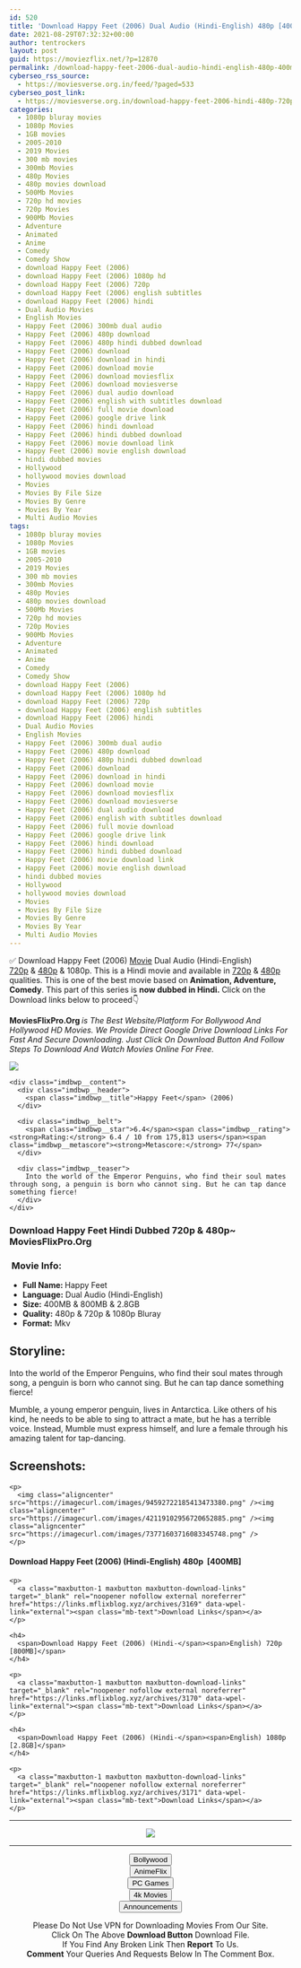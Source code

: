 ```yaml
---
id: 520
title: 'Download Happy Feet (2006) Dual Audio (Hindi-English) 480p [400MB] || 720p [800MB] || 1080p [2.8GB]'
date: 2021-08-29T07:32:32+00:00
author: tentrockers
layout: post
guid: https://moviezflix.net/?p=12870
permalink: /download-happy-feet-2006-dual-audio-hindi-english-480p-400mb-720p-800mb-1080p-2-8gb/
cyberseo_rss_source:
  - https://moviesverse.org.in/feed/?paged=533
cyberseo_post_link:
  - https://moviesverse.org.in/download-happy-feet-2006-hindi-480p-720p-1080p/
categories:
  - 1080p bluray movies
  - 1080p Movies
  - 1GB movies
  - 2005-2010
  - 2019 Movies
  - 300 mb movies
  - 300mb Movies
  - 480p Movies
  - 480p movies download
  - 500Mb Movies
  - 720p hd movies
  - 720p Movies
  - 900Mb Movies
  - Adventure
  - Animated
  - Anime
  - Comedy
  - Comedy Show
  - download Happy Feet (2006)
  - download Happy Feet (2006) 1080p hd
  - download Happy Feet (2006) 720p
  - download Happy Feet (2006) english subtitles
  - download Happy Feet (2006) hindi
  - Dual Audio Movies
  - English Movies
  - Happy Feet (2006) 300mb dual audio
  - Happy Feet (2006) 480p download
  - Happy Feet (2006) 480p hindi dubbed download
  - Happy Feet (2006) download
  - Happy Feet (2006) download in hindi
  - Happy Feet (2006) download movie
  - Happy Feet (2006) download moviesflix
  - Happy Feet (2006) download moviesverse
  - Happy Feet (2006) dual audio download
  - Happy Feet (2006) english with subtitles download
  - Happy Feet (2006) full movie download
  - Happy Feet (2006) google drive link
  - Happy Feet (2006) hindi download
  - Happy Feet (2006) hindi dubbed download
  - Happy Feet (2006) movie download link
  - Happy Feet (2006) movie english download
  - hindi dubbed movies
  - Hollywood
  - hollywood movies download
  - Movies
  - Movies By File Size
  - Movies By Genre
  - Movies By Year
  - Multi Audio Movies
tags:
  - 1080p bluray movies
  - 1080p Movies
  - 1GB movies
  - 2005-2010
  - 2019 Movies
  - 300 mb movies
  - 300mb Movies
  - 480p Movies
  - 480p movies download
  - 500Mb Movies
  - 720p hd movies
  - 720p Movies
  - 900Mb Movies
  - Adventure
  - Animated
  - Anime
  - Comedy
  - Comedy Show
  - download Happy Feet (2006)
  - download Happy Feet (2006) 1080p hd
  - download Happy Feet (2006) 720p
  - download Happy Feet (2006) english subtitles
  - download Happy Feet (2006) hindi
  - Dual Audio Movies
  - English Movies
  - Happy Feet (2006) 300mb dual audio
  - Happy Feet (2006) 480p download
  - Happy Feet (2006) 480p hindi dubbed download
  - Happy Feet (2006) download
  - Happy Feet (2006) download in hindi
  - Happy Feet (2006) download movie
  - Happy Feet (2006) download moviesflix
  - Happy Feet (2006) download moviesverse
  - Happy Feet (2006) dual audio download
  - Happy Feet (2006) english with subtitles download
  - Happy Feet (2006) full movie download
  - Happy Feet (2006) google drive link
  - Happy Feet (2006) hindi download
  - Happy Feet (2006) hindi dubbed download
  - Happy Feet (2006) movie download link
  - Happy Feet (2006) movie english download
  - hindi dubbed movies
  - Hollywood
  - hollywood movies download
  - Movies
  - Movies By File Size
  - Movies By Genre
  - Movies By Year
  - Multi Audio Movies
---
```

<div class="thecontent clearfix">
  <p>
    ✅ Download Happy Feet (2006) <a href="https://moviesverse.org.in/category/movies/" data-wpel-link="internal">Movie</a> Dual Audio (Hindi-English) <a href="https://moviesverse.org.in/720p-movies/" data-wpel-link="internal">720p</a>&nbsp;&&nbsp;<a href="https://moviesverse.org.in/480p-movies/" data-wpel-link="internal">480p</a> & 1080p. This is a Hindi movie and available in <a href="https://moviesverse.org.in/720p-movies/" data-wpel-link="internal">720p</a>&nbsp;&&nbsp;<a href="https://moviesverse.org.in/480p-movies/" data-wpel-link="internal">480p</a> qualities. This is one of the best movie based on <strong>Animation, Adventure, Comedy</strong>. This part of this series is <strong>now dubbed in <span>Hindi.&nbsp;</span></strong><span>Click on the Download links below to proceed👇</span>
  </p>
  
  <p>
    <strong><span>MoviesFlixPro.Org&nbsp;</span></strong><em>is The Best Website/Platform For Bollywood And Hollywood HD Movies. We Provide Direct Google Drive Download Links For Fast And Secure Downloading. Just Click On Download Button And Follow Steps To&nbsp;Download And Watch Movies Online For Free.</em>
  </p>
  
  <div class="imdbwp imdbwp--movie dark">
    <div class="imdbwp__thumb">
      <a class="imdbwp__link" target="_blank" title="Happy Feet" href="https://www.imdb.com/title/tt0366548/" rel="nofollow external noopener noreferrer" data-wpel-link="external"><img class="imdbwp__img" src="https://m.media-amazon.com/images/M/MV5BMTQyNTkxMjUwMV5BMl5BanBnXkFtZTcwMDQ2NTU0MQ@@._V1_SX300.jpg" /></a>
    </div>
    
    <div class="imdbwp__content">
      <div class="imdbwp__header">
        <span class="imdbwp__title">Happy Feet</span> (2006)
      </div>
      
      <div class="imdbwp__belt">
        <span class="imdbwp__star">6.4</span><span class="imdbwp__rating"><strong>Rating:</strong> 6.4 / 10 from 175,813 users</span><span class="imdbwp__metascore"><strong>Metascore:</strong> 77</span>
      </div>
      
      <div class="imdbwp__teaser">
        Into the world of the Emperor Penguins, who find their soul mates through song, a penguin is born who cannot sing. But he can tap dance something fierce!
      </div>
    </div>
  </div>
  
  <h3>
    <span>Download Happy Feet Hindi Dubbed 720p & 480p~ MoviesFlixPro.Org</span>
  </h3>
  
  <h3>
    <span>&nbsp;Movie Info:&nbsp;</span>
  </h3>
  
  <ul>
    <li>
      <strong>Full Name: </strong>Happy Feet
    </li>
    <li>
      <strong>Language:</strong> Dual Audio (Hindi-English)
    </li>
    <li>
      <strong>Size:</strong> 400MB & 800MB & 2.8GB
    </li>
    <li>
      <strong>Quality:</strong> 480p & 720p & 1080p Bluray
    </li>
    <li>
      <strong>Format:</strong>&nbsp;Mkv
    </li>
  </ul>
  
  <h2>
    <span>Storyline:</span>
  </h2>
  
  <p>
    Into the world of the Emperor Penguins, who find their soul mates through song, a penguin is born who cannot sing. But he can tap dance something fierce!
  </p>
  
  <div>
    Mumble, a young emperor penguin, lives in Antarctica. Like others of his kind, he needs to be able to sing to attract a mate, but he has a terrible voice. Instead, Mumble must express himself, and lure a female through his amazing talent for tap-dancing.
  </div>
  
  <div class="summary_text">
    <h2>
      <span>Screenshots:</span>
    </h2>
    
    <p>
      <img class="aligncenter" src="https://imagecurl.com/images/94592722185413473380.png" /><img class="aligncenter" src="https://imagecurl.com/images/42119102956720652885.png" /><img class="aligncenter" src="https://imagecurl.com/images/73771603716083345748.png" />
    </p>
  </div>
  
  <div class="inline canwrap">
    <h4>
      <span>Download Happy Feet (2006) (Hindi-English) </span><span>480p&nbsp; [400MB]</span>
    </h4>
    
    <p>
      <a class="maxbutton-1 maxbutton maxbutton-download-links" target="_blank" rel="noopener nofollow external noreferrer" href="https://links.mflixblog.xyz/archives/3169" data-wpel-link="external"><span class="mb-text">Download Links</span></a>
    </p>
    
    <h4>
      <span>Download Happy Feet (2006) (Hindi-</span><span>English) 720p [800MB]</span>
    </h4>
    
    <p>
      <a class="maxbutton-1 maxbutton maxbutton-download-links" target="_blank" rel="noopener nofollow external noreferrer" href="https://links.mflixblog.xyz/archives/3170" data-wpel-link="external"><span class="mb-text">Download Links</span></a>
    </p>
    
    <h4>
      <span>Download Happy Feet (2006) (Hindi-</span><span>English) 1080p [2.8GB]</span>
    </h4>
    
    <p>
      <a class="maxbutton-1 maxbutton maxbutton-download-links" target="_blank" rel="noopener nofollow external noreferrer" href="https://links.mflixblog.xyz/archives/3171" data-wpel-link="external"><span class="mb-text">Download Links</span></a>
    </p>
  </div>
</div>

<center>
  </p> 
  
  <hr />
  
  <p>
    <a href="http://gdrivepro.xyz/join.php" data-wpel-link="external" target="_blank" rel="nofollow external noopener noreferrer"><img src="https://i.imgur.com/FhMdWdW.png" /></a>
  </p>
  
  <hr />
  
  <p>
    <a href="https://dogemovies.xyz" target="_blank" data-wpel-link="external" rel="nofollow external noopener noreferrer"><button class="button button5">Bollywood</button></a><br /> <a href="https://animeflix.in" target="_blank" data-wpel-link="external" rel="nofollow external noopener noreferrer"><button class="button button5">AnimeFlix</button></a><br /> <a href="https://gamesflix.net/" target="_blank" data-wpel-link="external" rel="nofollow external noopener noreferrer"><button class="button button5">PC Games</button></a><br /> <a href="https://uhdmovies.in" target="_blank" data-wpel-link="external" rel="nofollow external noopener noreferrer"><button class="button button5">4k Movies</button></a><br /> <a href="https://moviesverse.org.in/announcements/" target="_blank" data-wpel-link="internal" rel="noopener"><button class="button button5">Announcements</button></a>
  </p>
  
  <div class="alert alert-danger">
    Please Do Not Use VPN for Downloading Movies From Our Site.
  </div>
  
  <div class="alert alert-success">
    Click On The Above <strong>Download Button</strong> Download File.
  </div>
  
  <div class="alert alert-warning">
    If You Find Any Broken Link Then <strong>Report</strong> To Us.
  </div>
  
  <div class="alert alert-info">
    <strong>Comment</strong> Your Queries And Requests Below In The Comment Box.
  </div>
  
  <p>
    </center>
  </p>